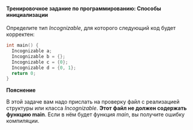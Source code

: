 #### Тренировочное задание по программированию: Способы инициализации ####

Определите тип *Incognizable*, для которого следующий код будет корректен:
```objectivec
int main() {
  Incognizable a;
  Incognizable b = {};
  Incognizable c = {0};
  Incognizable d = {0, 1};
  return 0;
}
```

**Пояснение**

В этой задаче вам надо прислать на проверку файл с реализацией структуры или класса *Incognizable*. **Этот файл не должен содержать функцию main**. Если в нём будет функция *main*, вы получите ошибку компиляции.